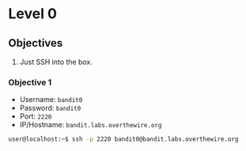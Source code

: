# Level 0

## Objectives

1. Just SSH into the box.

### Objective 1

* Username: `bandit0`  
* Password: `bandit0`  
* Port: `2220`  
* IP/Hostname: `bandit.labs.overthewire.org`

```sh
user@localhost:~$ ssh -p 2220 bandit0@bandit.labs.overthewire.org
```
